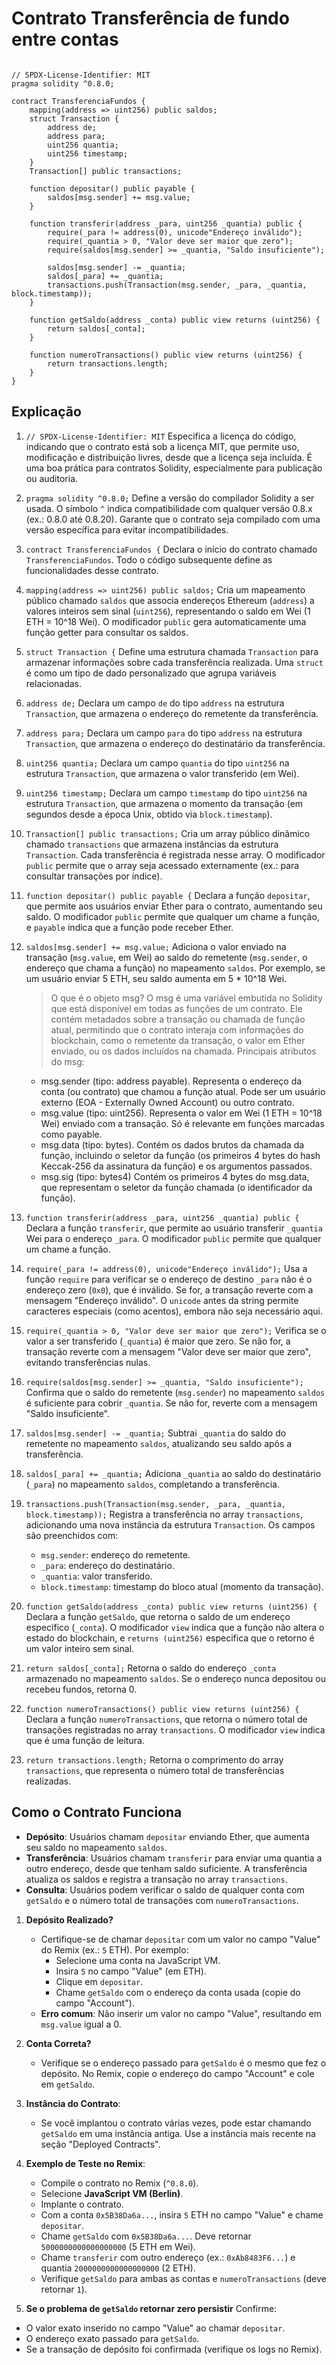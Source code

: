 # Contrato Transferência de fundo entre contas

```solidity

// SPDX-License-Identifier: MIT
pragma solidity ^0.8.0;

contract TransferenciaFundos {
    mapping(address => uint256) public saldos;
    struct Transaction {
        address de;
        address para;
        uint256 quantia;
        uint256 timestamp;
    }
    Transaction[] public transactions;

    function depositar() public payable {
        saldos[msg.sender] += msg.value;
    }

    function transferir(address _para, uint256 _quantia) public {
        require(_para != address(0), unicode"Endereço inválido");
        require(_quantia > 0, "Valor deve ser maior que zero");
        require(saldos[msg.sender] >= _quantia, "Saldo insuficiente");

        saldos[msg.sender] -= _quantia;
        saldos[_para] += _quantia;
        transactions.push(Transaction(msg.sender, _para, _quantia, block.timestamp));
    }

    function getSaldo(address _conta) public view returns (uint256) {
        return saldos[_conta];
    }

    function numeroTransactions() public view returns (uint256) {
        return transactions.length;
    }
}
```

## Explicação

1. `// SPDX-License-Identifier: MIT`
   Especifica a licença do código, indicando que o contrato está sob a licença MIT, que permite uso, modificação e distribuição livres, desde que a licença seja incluída. É uma boa prática para contratos Solidity, especialmente para publicação ou auditoria.

2. `pragma solidity ^0.8.0;`
   Define a versão do compilador Solidity a ser usada. O símbolo `^` indica compatibilidade com qualquer versão 0.8.x (ex.: 0.8.0 até 0.8.20). Garante que o contrato seja compilado com uma versão específica para evitar incompatibilidades.

3. `contract TransferenciaFundos {`
   Declara o início do contrato chamado `TransferenciaFundos`. Todo o código subsequente define as funcionalidades desse contrato.

4. `mapping(address => uint256) public saldos;`
   Cria um mapeamento público chamado `saldos` que associa endereços Ethereum (`address`) a valores inteiros sem sinal (`uint256`), representando o saldo em Wei (1 ETH = 10^18 Wei). O modificador `public` gera automaticamente uma função getter para consultar os saldos.

5. `struct Transaction {`
   Define uma estrutura chamada `Transaction` para armazenar informações sobre cada transferência realizada. Uma `struct` é como um tipo de dado personalizado que agrupa variáveis relacionadas.

6. `address de;`
   Declara um campo `de` do tipo `address` na estrutura `Transaction`, que armazena o endereço do remetente da transferência.

7. `address para;`
   Declara um campo `para` do tipo `address` na estrutura `Transaction`, que armazena o endereço do destinatário da transferência.

8. `uint256 quantia;`
   Declara um campo `quantia` do tipo `uint256` na estrutura `Transaction`, que armazena o valor transferido (em Wei).

9. `uint256 timestamp;`
   Declara um campo `timestamp` do tipo `uint256` na estrutura `Transaction`, que armazena o momento da transação (em segundos desde a época Unix, obtido via `block.timestamp`).

10. `Transaction[] public transactions;`
    Cria um array público dinâmico chamado `transactions` que armazena instâncias da estrutura `Transaction`. Cada transferência é registrada nesse array. O modificador `public` permite que o array seja acessado externamente (ex.: para consultar transações por índice).

11. `function depositar() public payable {`
    Declara a função `depositar`, que permite aos usuários enviar Ether para o contrato, aumentando seu saldo. O modificador `public` permite que qualquer um chame a função, e `payable` indica que a função pode receber Ether.

12. `saldos[msg.sender] += msg.value;`
    Adiciona o valor enviado na transação (`msg.value`, em Wei) ao saldo do remetente (`msg.sender`, o endereço que chama a função) no mapeamento `saldos`. Por exemplo, se um usuário enviar 5 ETH, seu saldo aumenta em 5 * 10^18 Wei.

    >O que é o objeto msg? O msg é uma variável embutida no Solidity que está disponível em todas as funções de um contrato. Ele contém metadados sobre a transação ou chamada de função atual, permitindo que o contrato interaja com informações do blockchain, como o remetente da transação, o valor em Ether enviado, ou os dados incluídos na chamada.
    >Principais atributos do msg:
     - msg.sender (tipo: address payable). Representa o endereço da conta (ou contrato) que chamou a função atual. Pode ser um usuário externo (EOA - Externally Owned Account) ou outro contrato.
     - msg.value (tipo: uint256). Representa o valor em Wei (1 ETH = 10^18 Wei) enviado com a transação. Só é relevante em funções marcadas como payable.
     - msg.data (tipo: bytes). Contém os dados brutos da chamada da função, incluindo o seletor da função (os primeiros 4 bytes do hash Keccak-256 da assinatura da função) e os argumentos passados.
     - msg.sig (tipo: bytes4) Contém os primeiros 4 bytes do msg.data, que representam o seletor da função chamada (o identificador da função).

13. `function transferir(address _para, uint256 _quantia) public {`
    Declara a função `transferir`, que permite ao usuário transferir `_quantia` Wei para o endereço `_para`. O modificador `public` permite que qualquer um chame a função.

14. `require(_para != address(0), unicode"Endereço inválido");`
    Usa a função `require` para verificar se o endereço de destino `_para` não é o endereço zero (`0x0`), que é inválido. Se for, a transação reverte com a mensagem "Endereço inválido". O `unicode` antes da string permite caracteres especiais (como acentos), embora não seja necessário aqui.

15. `require(_quantia > 0, "Valor deve ser maior que zero");`
    Verifica se o valor a ser transferido (`_quantia`) é maior que zero. Se não for, a transação reverte com a mensagem "Valor deve ser maior que zero", evitando transferências nulas.

16. `require(saldos[msg.sender] >= _quantia, "Saldo insuficiente");`
    Confirma que o saldo do remetente (`msg.sender`) no mapeamento `saldos` é suficiente para cobrir `_quantia`. Se não for, reverte com a mensagem "Saldo insuficiente".

17. `saldos[msg.sender] -= _quantia;`
    Subtrai `_quantia` do saldo do remetente no mapeamento `saldos`, atualizando seu saldo após a transferência.

18. `saldos[_para] += _quantia;`
    Adiciona `_quantia` ao saldo do destinatário (`_para`) no mapeamento `saldos`, completando a transferência.

19. `transactions.push(Transaction(msg.sender, _para, _quantia, block.timestamp));`
    Registra a transferência no array `transactions`, adicionando uma nova instância da estrutura `Transaction`. Os campos são preenchidos com:
      - `msg.sender`: endereço do remetente.
      - `_para`: endereço do destinatário.
      - `_quantia`: valor transferido.
      - `block.timestamp`: timestamp do bloco atual (momento da transação).

20. `function getSaldo(address _conta) public view returns (uint256) {`
    Declara a função `getSaldo`, que retorna o saldo de um endereço específico (`_conta`). O modificador `view` indica que a função não altera o estado do blockchain, e `returns (uint256)` especifica que o retorno é um valor inteiro sem sinal.

21. `return saldos[_conta];`
    Retorna o saldo do endereço `_conta` armazenado no mapeamento `saldos`. Se o endereço nunca depositou ou recebeu fundos, retorna 0.

22. `function numeroTransactions() public view returns (uint256) {`
    Declara a função `numeroTransactions`, que retorna o número total de transações registradas no array `transactions`. O modificador `view` indica que é uma função de leitura.

23. `return transactions.length;`
    Retorna o comprimento do array `transactions`, que representa o número total de transferências realizadas.

## Como o Contrato Funciona

- **Depósito**: Usuários chamam `depositar` enviando Ether, que aumenta seu saldo no mapeamento `saldos`.
- **Transferência**: Usuários chamam `transferir` para enviar uma quantia a outro endereço, desde que tenham saldo suficiente. A transferência atualiza os saldos e registra a transação no array `transactions`.
- **Consulta**: Usuários podem verificar o saldo de qualquer conta com `getSaldo` e o número total de transações com `numeroTransactions`.

1. **Depósito Realizado?**
   - Certifique-se de chamar `depositar` com um valor no campo "Value" do Remix (ex.: `5` ETH). Por exemplo:
     - Selecione uma conta na JavaScript VM.
     - Insira `5` no campo "Value" (em ETH).
     - Clique em `depositar`.
     - Chame `getSaldo` com o endereço da conta usada (copie do campo "Account").
   - **Erro comum**: Não inserir um valor no campo "Value", resultando em `msg.value` igual a 0.

2. **Conta Correta?**
   - Verifique se o endereço passado para `getSaldo` é o mesmo que fez o depósito. No Remix, copie o endereço do campo "Account" e cole em `getSaldo`.

3. **Instância do Contrato**:
   - Se você implantou o contrato várias vezes, pode estar chamando `getSaldo` em uma instância antiga. Use a instância mais recente na seção "Deployed Contracts".

4. **Exemplo de Teste no Remix**:
   - Compile o contrato no Remix (`^0.8.0`).
   - Selecione **JavaScript VM (Berlin)**.
   - Implante o contrato.
   - Com a conta `0x5B38Da6a...`, insira `5` ETH no campo "Value" e chame `depositar`.
   - Chame `getSaldo` com `0x5B38Da6a...`. Deve retornar `5000000000000000000` (5 ETH em Wei).
   - Chame `transferir` com outro endereço (ex.: `0xAb8483F6...`) e quantia `2000000000000000000` (2 ETH).
   - Verifique `getSaldo` para ambas as contas e `numeroTransactions` (deve retornar `1`).

5. **Se o problema de `getSaldo` retornar zero persistir**
Confirme:

- O valor exato inserido no campo "Value" ao chamar `depositar`.
- O endereço exato passado para `getSaldo`.
- Se a transação de depósito foi confirmada (verifique os logs no Remix).